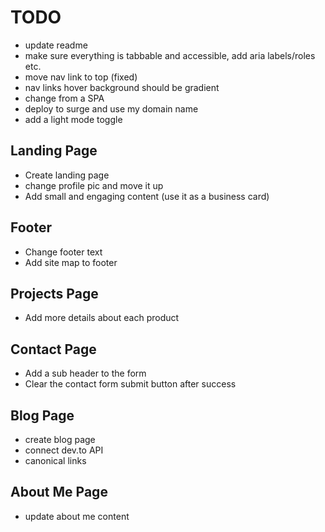 # TODO

- update readme
- make sure everything is tabbable and accessible, add aria labels/roles etc.
- move nav link to top (fixed)
- nav links hover background should be gradient
- change from a SPA
- deploy to surge and use my domain name
- add a light mode toggle

## Landing Page
- Create landing page
- change profile pic and move it up
- Add small and engaging content (use it as a business card)
## Footer
- Change footer text
- Add site map to footer

## Projects Page
- Add more details about each product

## Contact Page
- Add a sub header to the form
- Clear the contact form submit button after success

## Blog Page
- create blog page
- connect dev.to API
- canonical links

## About Me Page
- update about me content
